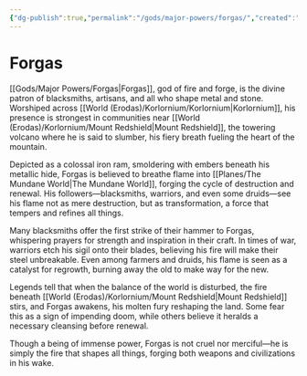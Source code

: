 ```yaml
---
{"dg-publish":true,"permalink":"/gods/major-powers/forgas/","created":"2025-03-01T00:54:22.201-07:00"}
---
```


# Forgas
[[Gods/Major Powers/Forgas\|Forgas]], god of fire and forge, is the divine patron of blacksmiths, artisans, and all who shape metal and stone. Worshiped across [[World (Erodas)/Korlornium/Korlornium\|Korlornium]], his presence is strongest in communities near [[World (Erodas)/Korlornium/Mount Redshield\|Mount Redshield]], the towering volcano where he is said to slumber, his fiery breath fueling the heart of the mountain.

Depicted as a colossal iron ram, smoldering with embers beneath his metallic hide, Forgas is believed to breathe flame into [[Planes/The Mundane World\|The Mundane World]], forging the cycle of destruction and renewal. His followers—blacksmiths, warriors, and even some druids—see his flame not as mere destruction, but as transformation, a force that tempers and refines all things.

Many blacksmiths offer the first strike of their hammer to Forgas, whispering prayers for strength and inspiration in their craft. In times of war, warriors etch his sigil onto their blades, believing his fire will make their steel unbreakable. Even among farmers and druids, his flame is seen as a catalyst for regrowth, burning away the old to make way for the new.

Legends tell that when the balance of the world is disturbed, the fire beneath [[World (Erodas)/Korlornium/Mount Redshield\|Mount Redshield]] stirs, and Forgas awakens, his molten fury reshaping the land. Some fear this as a sign of impending doom, while others believe it heralds a necessary cleansing before renewal.

Though a being of immense power, Forgas is not cruel nor merciful—he is simply the fire that shapes all things, forging both weapons and civilizations in his wake.


